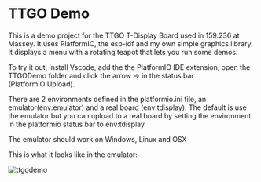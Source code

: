 # TTGO Demo
This is a demo project for the TTGO T-Display Board used in 159.236 at Massey.
It uses PlatformIO, the esp-idf and my own simple graphics library.
It displays a menu with a rotating teapot that lets you run some demos.

To try it out, install Vscode, add the the PlatformIO IDE extension, open the TTGODemo folder and click 
the arrow -> in the status bar (PlatformIO:Upload).

There are 2 environments defined in the platformio.ini file,
an emulator(env:emulator) and a real board (env:tdisplay). 
The default is use the emulator but you can upload to a real board by setting the environment
in the platformio status bar to env:tdisplay.

The emulator should work on Windows, Linux and OSX

This is what it looks like in the emulator:

![ttgodemo](https://github.com/a159x36/TTGODemo/assets/53783/c8e037c2-7b99-41db-97b1-4945b738eee4)
